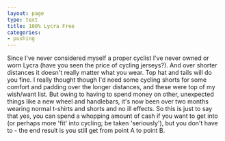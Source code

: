 ```yaml
---
layout: page
type: text
title: 100% Lycra Free
categories: 
- pushing
---
```

Since I've never considered myself a proper cyclist I've never owned or worn Lycra (have you seen the price of cycling jerseys?). And over shorter distances it doesn't really matter what you wear. Top hat and tails will do you fine. I really thought though I'd need some cycling shorts for some comfort and padding over the longer distances, and these were top of my wish/want list. But owing to having to spend money on other, unexpected things like a new wheel and handlebars, it's now been over two months wearing normal t-shirts and shorts and no ill effects. So this is just to say that yes, you can spend a whopping amount of cash if you want to get into (or perhaps more 'fit' into cycling; be taken 'seriously'), but you don't have to - the end result is you still get from point A to point B. 
